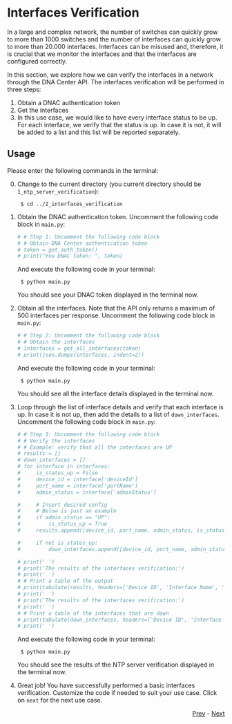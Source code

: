 # Interfaces Verification

In a large and complex network, the number of switches can quickly grow to more than 1000 switches and the number of interfaces can quickly grow to more than 20.000 interfaces. Interfaces can be misused and, therefore, it is crucial that we monitor the interfaces and that the interfaces are configured correctly.  

In this section, we explore how we can verify the interfaces in a network through the DNA Center API. The interfaces verification will be performed in three steps: 

1. Obtain a DNAC authentication token
2. Get the interfaces
3. In this use case, we would like to have every interface status to be up. For each interface, we verify that the status is up. In case it is not, it will be added to a list and this list will be reported separately. 

## Usage

Please enter the following commands in the terminal:

0. Change to the current directory (you current directory should be `1_ntp_server_verification`):

        $ cd ../2_interfaces_verification

1. Obtain the DNAC authentication token. Uncomment the following code block in `main.py`:

    ```python
    # # Step 1: Uncomment the following code block
    # # Obtain DNA Center authentication token
    # token = get_auth_token()
    # print("You DNAC token: ", token)
    ```
    And execute the following code in your terminal:

        $ python main.py
    
    You should see your DNAC token displayed in the terminal now.

2. Obtain all the interfaces. Note that the API only returns a maximum of 500 interfaces per response. Uncomment the following code block in `main.py`:

    ```python
    # # Step 2: Uncomment the following code block
    # # Obtain the interfaces
    # interfaces = get_all_interfaces(token)
    # print(json.dumps(interfaces, indent=2))
    ```
    
    And execute the following code in your terminal:

        $ python main.py
    
    You should see all the interface details displayed in the terminal now.

3. Loop through the list of interface details and verify that each interface is up. In case it is not up, then add the details to a list of `down_interfaces`. Uncomment the following code block in `main.py`:

    ```python
    # # Step 3: Uncomment the following code block
    # # Verify the interfaces
    # # Example: verify that all the interfaces are UP
    # results = []
    # down_interfaces = []
    # for interface in interfaces:
    #     is_status_up = False
    #     device_id = interface['deviceId']
    #     port_name = interface['portName']
    #     admin_status = interface['adminStatus']

    #     # Insert desired config
    #     # Below is just an example
    #     if admin_status == "UP":
    #         is_status_up = True
    #     results.append([device_id, port_name, admin_status, is_status_up])

    #     if not is_status_up:
    #         down_interfaces.append([device_id, port_name, admin_status, is_status_up])

    # print(' ')
    # print('The results of the interfaces verification:')
    # print(' ')
    # # Print a table of the output
    # print(tabulate(results, headers=['Device ID', 'Interface Name', 'Status', 'Is status up?']))
    # print(' ')
    # print('The results of the interfaces verification:')
    # print(' ')
    # # Print a table of the interfaces that are down
    # print(tabulate(down_interfaces, headers=['Device ID', 'Interface Name', 'Status', 'Is status up?']))
    # print(' ')
    ```
    And execute the following code in your terminal:

        $ python main.py

    You should see the results of the NTP server verification displayed in the terminal now.

4. Great job! You have successfully performed a basic interfaces verification. Customize the code if needed to suit your use case. Click on `next` for the next use case. 


<div align="right">

   [Prev](../1_ntp_server_verification) - [Next](../3_vty_lines_verification)
</div>

